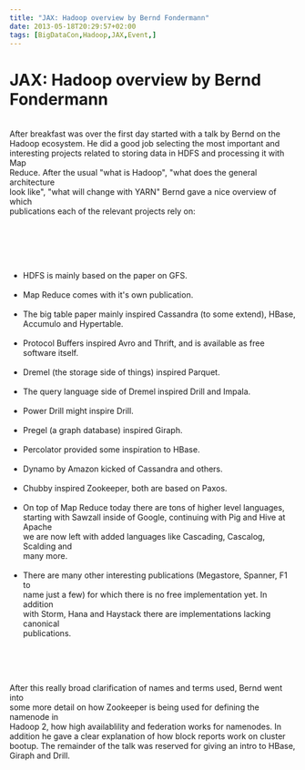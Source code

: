 ```yaml
---
title: "JAX: Hadoop overview by Bernd Fondermann"
date: 2013-05-18T20:29:57+02:00
tags: [BigDataCon,Hadoop,JAX,Event,]
---
```


# JAX: Hadoop overview by Bernd Fondermann


<P><br>After breakfast was over the first day started with a talk by Bernd on the<br>Hadoop ecosystem. He did a good 
job selecting the most important and<br>interesting projects related to storing data in HDFS and processing it with 
Map<br>Reduce. After the usual "what is Hadoop", "what does the general architecture<br>look like", "what will change 
with YARN" Bernd gave a nice overview of which<br>publications each of the relevant projects rely 
on:<br><br><P><br><br><UL><br><LI>HDFS is mainly based on the paper on GFS.<br></LI><br><LI>Map Reduce comes with it's 
own publication.<br></LI><br><LI>The big table paper mainly inspired Cassandra (to some extend), HBase,<br>Accumulo and 
Hypertable.<br></LI><br><LI>Protocol Buffers inspired Avro and Thrift, and is available as free<br>software 
itself.<br></LI><br><LI>Dremel (the storage side of things) inspired Parquet.<br></LI><br><LI>The query language side 
of Dremel inspired Drill and Impala.<br></LI><br><LI>Power Drill might inspire Drill.<br></LI><br><LI>Pregel (a graph 
database) inspired Giraph.<br></LI><br><LI>Percolator provided some inspiration to HBase.<br></LI><br><LI>Dynamo by 
Amazon kicked of Cassandra and others.<br></LI><br><LI>Chubby inspired Zookeeper, both are based on 
Paxos.<br></LI><br><LI>On top of Map Reduce today there are tons of higher level languages,<br>starting with Sawzall 
inside of Google, continuing with Pig and Hive at Apache<br>we are now left with added languages like Cascading, 
Cascalog, Scalding and<br>many more.<br></LI><br><LI>There are many other interesting publications (Megastore, Spanner, 
F1 to<br>name just a few) for which there is no free implementation yet. In addition<br>with Storm, Hana and Haystack 
there are implementations lacking canonical<br>publications.<br></LI><br></UL><br><P><br>After this really broad 
clarification of names and terms used, Bernd went into<br>some more detail on how Zookeeper is being used for defining 
the namenode in<br>Hadoop 2, how high availablility and federation works for namenodes. In<br>addition he gave a clear 
explanation of how block reports work on cluster<br>bootup. The remainder of the talk was reserved for giving an intro 
to HBase,<br>Giraph and Drill.<br>

